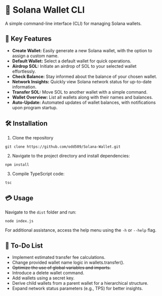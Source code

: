 # 🌌 Solana Wallet CLI

A simple command-line interface (CLI) for managing Solana wallets.

## 🚀 Key Features

- **Create Wallet:** Easily generate a new Solana wallet, with the option to assign a custom name.
- **Default Wallet:** Select a default wallet for quick operations.
- **Airdrop SOL:** Initiate an airdrop of SOL to your selected wallet effortlessly.
- **Check Balance:** Stay informed about the balance of your chosen wallet.
- **Network Insights:** Quickly view Solana network status for up-to-date information.
- **Transfer SOL:** Move SOL to another wallet with a simple command.
- **Wallet Overview:** List all wallets along with their names and balances.
- **Auto-Update:** Automated updates of wallet balances, with notifications upon program startup.

## 🛠️ Installation

1.  Clone the repository

```
git clone https://github.com/odd509/Solana-Wallet.git
```

2. Navigate to the project directory and install dependencies:

```
npm install
```

3. Compile TypeScript code:

```
tsc
```

## 💳 Usage

Navigate to the `dist` folder and run:

```
node index.js
```

For additional assistance, access the help menu using the `-h` or `--help` flag.

## 🎯 To-Do List

- Implement estimated transfer fee calculations.
- Change provided wallet name logic in wallets.transfer().
- ~~Optimize the use of global variables and imports.~~
- Introduce a delete wallet command.
- Add wallets using a secret key.
- Derive child wallets from a parent wallet for a hierarchical structure.
- Expand network status parameters (e.g., TPS) for better insights.
